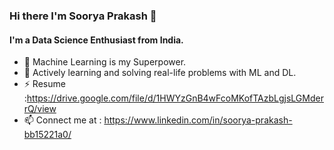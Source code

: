 ### Hi there I'm Soorya Prakash 👋


#### I'm a Data Science Enthusiast from India.


- 🌱 Machine Learning is my Superpower.
- 👯 Actively learning and solving real-life problems with ML and DL.
- ⚡ Resume :https://drive.google.com/file/d/1HWYzGnB4wFcoMKofTAzbLgjsLGMderrQ/view
- 📫 Connect me at : https://www.linkedin.com/in/soorya-prakash-bb15221a0/



<!--
**Sooryak12/Sooryak12** is a ✨ _special_ ✨ repository because its `README.md` (this file) appears on your GitHub profile.

Here are some ideas to get you started:

- 🔭 I’m currently working on OCR and Sign Language Recognition Projects
- 🌱 Machine Learning is my Superpower.
- 👯 Actively learning and solving real-life problems with ML
- 🤔 I’m looking for help with ...
- 💬 Ask me about ...
- 📫 Connect me in : https://www.linkedin.com/in/soorya-prakash-bb15221a0/

-->


